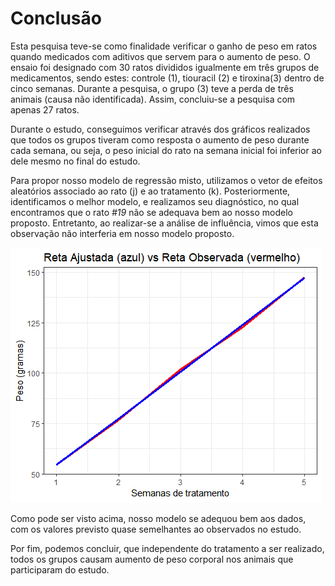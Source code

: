 # Conclusão

Esta pesquisa teve-se como finalidade verificar o ganho de peso em ratos quando medicados com aditivos que servem para o aumento de peso. O ensaio foi designado com 30 ratos
divididos igualmente em três grupos de medicamentos, sendo estes: controle (1), tiouracil (2) e tiroxina(3) dentro de cinco semanas. Durante a pesquisa, o grupo (3)
teve a perda de três animais (causa não identificada). Assim, concluiu-se a pesquisa com apenas 27 ratos.

Durante o estudo, conseguimos verificar através dos gráficos realizados que todos os grupos tiveram como resposta o aumento de peso durante cada semana, ou seja, 
o peso inicial do rato na semana inicial foi inferior ao dele mesmo no final do estudo.

Para propor nosso modelo de regressão misto, utilizamos o vetor de efeitos aleatórios associado ao rato (j) e ao tratamento (k). Posteriormente, identificamos o melhor modelo,
e realizamos seu diagnóstico, no qual encontramos que o rato *#19* não se adequava bem ao nosso modelo proposto. Entretanto, ao realizar-se a análise de influência, vimos 
que esta observação não interferia em nosso modelo proposto. 

![](https://raw.githubusercontent.com/alisondsl/RProjects/main/Dados%20Longitudinais/Estudo_Ratos/plot_ajuste_x_observado.png)

Como pode ser visto acima, nosso modelo se adequou bem aos dados, com os valores previsto quase semelhantes ao observados no estudo.

Por fim, podemos concluir, que independente do tratamento a ser realizado, todos os grupos causam aumento de peso corporal nos animais que participaram do estudo.
